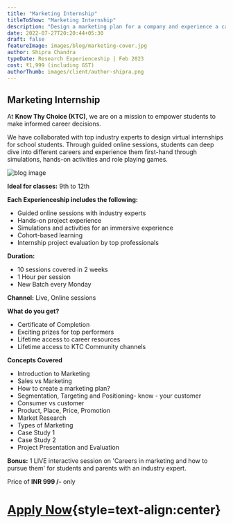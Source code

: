```yaml
---
title: "Marketing Internship"
titleToShow: "Marketing Internship"
description: "Design a marketing plan for a company and experience a career in Marketing"
date: 2022-07-27T20:20:44+05:30
draft: false
featureImage: images/blog/marketing-cover.jpg
author: Shipra Chandra
typeDate: Research Experienceship | Feb 2023
cost: ₹1,999 (including GST) 
authorThumb: images/client/author-shipra.png
---
```


## Marketing Internship

At __Know Thy Choice (KTC)__, we are on a mission to empower students to make informed career decisions.

We have collaborated with top industry experts to design virtual internships for school students. Through guided online sessions, students can deep dive into different careers and experience them first-hand through simulations, hands-on activities and role playing games.

![blog image](/images/blog/marketing-inpost-1.jpg)


__Ideal for classes:__ 9th to 12th

__Each Experienceship includes the following:__
- Guided online sessions with industry experts 
- Hands-on project experience
- Simulations and activities for an immersive experience
- Cohort-based learning
- Internship project evaluation by top professionals

__Duration:__
- 10 sessions covered in 2 weeks
- 1 Hour per session
- New Batch every Monday

__Channel:__ Live, Online sessions

__What do you get?__
- Certificate of Completion
- Exciting prizes for top performers
- Lifetime access to career resources 
- Lifetime access to KTC Community channels


__Concepts Covered__
- Introduction to Marketing
- Sales vs Marketing
- How to create a marketing plan?
- Segmentation, Targeting and Positioning- know - your customer
- Consumer vs customer
- Product, Place, Price, Promotion
- Market Research
- Types of Marketing
- Case Study 1
- Case Study 2
- Project Presentation and Evaluation

__Bonus:__  1 LIVE interactive session on 'Careers in marketing and how to pursue them' for students and parents with an industry expert.

Price of **INR 999 /-** only

# [Apply Now](https://rzp.io/l/knowthychoice-marketing){style=text-align:center}
